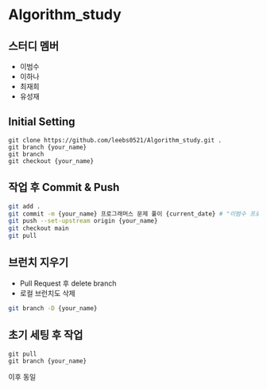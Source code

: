 # Algorithm_study
## 스터디 멤버
- 이범수
- 이하나
- 최재희
- 유성재


## Initial Setting
```shell 
git clone https://github.com/leebs0521/Algorithm_study.git .
git branch {your_name}
git branch
git checkout {your_name}
```

## 작업 후 Commit & Push
```bash
git add .
git commit -m {your_name} 프로그래머스 문제 풀이 {current_date} # "이범수 프로그래머스 문제풀이 6/21
git push --set-upstream origin {your_name}
git checkout main
git pull
```

## 브런치 지우기
- Pull Request 후 delete branch
- 로컬 브런치도 삭제
```bash
git branch -D {your_name}
```

## 초기 세팅 후 작업
```
git pull
git branch {your_name}
```
이후 동일



